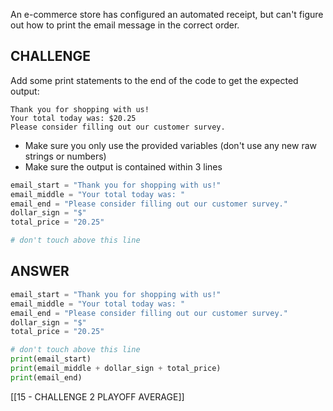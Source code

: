 An e-commerce store has configured an automated receipt, but can't figure out how to print the email message in the correct order.

## CHALLENGE

Add some print statements to the end of the code to get the expected output:

```
Thank you for shopping with us!
Your total today was: $20.25
Please consider filling out our customer survey.
```

- Make sure you only use the provided variables (don't use any new raw strings or numbers)
- Make sure the output is contained within 3 lines

```python
email_start = "Thank you for shopping with us!"
email_middle = "Your total today was: "
email_end = "Please consider filling out our customer survey."
dollar_sign = "$"
total_price = "20.25"

# don't touch above this line
```

## ANSWER

```python
email_start = "Thank you for shopping with us!"
email_middle = "Your total today was: "
email_end = "Please consider filling out our customer survey."
dollar_sign = "$"
total_price = "20.25"

# don't touch above this line
print(email_start)
print(email_middle + dollar_sign + total_price)
print(email_end)
```

[[15 - CHALLENGE 2 PLAYOFF AVERAGE]]